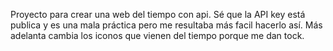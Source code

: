 Proyecto para crear una web del tiempo con api.
Sé que la API key está publica y es una mala práctica pero me resultaba más facil hacerlo así.
Más adelanta cambia los iconos que vienen del tiempo porque me dan tock.
